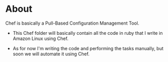 # About
Chef is basically a Pull-Based Configuration Management Tool. 

- This Chef folder will basically contain all the code in ruby that I write in Amazon Linux using Chef.

- As for now I'm writing the code and performing the tasks manually, but soon we will automate it using Chef.
